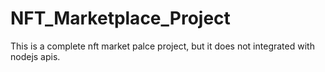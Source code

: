 # NFT_Marketplace_Project
This is a complete nft market palce project, but it does not integrated with nodejs apis. 
